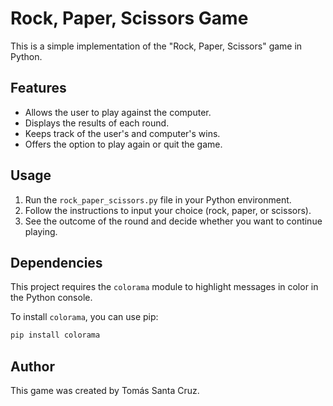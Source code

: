 # Rock, Paper, Scissors Game

This is a simple implementation of the "Rock, Paper, Scissors" game in Python.

## Features

- Allows the user to play against the computer.
- Displays the results of each round.
- Keeps track of the user's and computer's wins.
- Offers the option to play again or quit the game.

## Usage

1. Run the `rock_paper_scissors.py` file in your Python environment.
2. Follow the instructions to input your choice (rock, paper, or scissors).
3. See the outcome of the round and decide whether you want to continue playing.

## Dependencies

This project requires the `colorama` module to highlight messages in color in the Python console.

To install `colorama`, you can use pip:

```bash
pip install colorama
```

## Author

This game was created by Tomás Santa Cruz.
